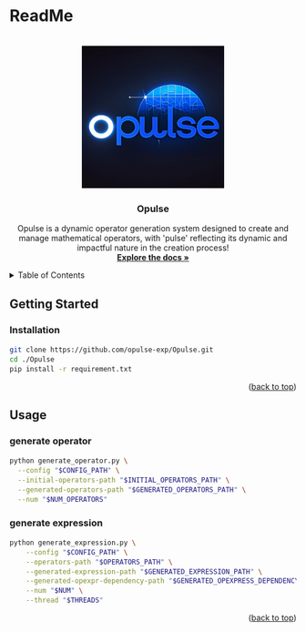 # ReadMe

<a id="readme-top"></a> 

<!-- PROJECT LOGO -->
<br />
<div align="center">
  <a href="https://github.com/opulse-exp/Opulse.git">
    <img src="Opulse\docs\assets\images\logo.png" alt="Logo" width="250" height="250">
  </a>

  <h3 align="center">Opulse</h3>

  <p align="center">
    Opulse is a dynamic operator generation system designed to create and manage mathematical operators, with 'pulse' reflecting its dynamic and impactful nature in the creation process!
    <br />
    <a href="https://github.com/opulse-exp/Opulse.git"><strong>Explore the docs »</strong></a>
  </p>
</div>



<!-- TABLE OF CONTENTS -->
<details>
  <summary>Table of Contents</summary>
  <ol>
    <!-- <li>
      <a href="#about-the-project">About The Project</a>
      <ul>
        <li><a href="#module structure">Module Structure</a></li>
      </ul>
    </li> -->
    <li>
      <a href="#getting-started">Getting Started</a>
      <ul>
        <!-- <li><a href="#prerequisites">Prerequisites</a></li> -->
        <li><a href="#installation">Installation</a></li>
      </ul>
    </li>
    <li><a href="#usage">Usage</a></li>
    <!-- <li><a href="#roadmap">Roadmap</a></li>
    <li><a href="#contributing">Contributing</a></li>
    <li><a href="#license">License</a></li>
    <li><a href="#contact">Contact</a></li>
    <li><a href="#acknowledgments">Acknowledgments</a></li> -->
  </ol>
</details>



<!-- ABOUT THE PROJECT -->
<!-- ## About The Project

### Module Structure

```
opulse/
├── config
│   ├── __init__.py
│   ├── default.yaml
│   ├── log_config.py
│   └── param_config.py
├── data
│   ├── expression
│   ├── operator
│   └── dependency  
├── logs
├── expression
│   ├── __init__.py
│   ├── base_converter.py
│   ├── expression_base_converter.py
│   ├── expression_evaluator.py
│   ├── expression_expander.py
│   ├── expression_generator.py
│   ├── expression_info.py
│   ├── expression_node.py
├── operatorplus
│   ├── __init__.py
│   ├── condition_generator.py
│   ├── operator_definition_parser.py
│   ├── operator_dependency_graph.py
│   ├── operator_generator.py
│   ├── operator_info.py
│   ├── operator_manager.py
│   ├── operator_priority_manager.py
│   ├── operator_transformer_z3.py
│   ├── operator_transformer.py
│   ├── set_initial_operators.py
├── generate_operator_dependency_graph.py
├── generate_operator.py
├── generate_base_operator.py
├── assign_operator_priority.py
├── generate_operator_dependency_graph.py
├── delete_operators.py
├── generate_expression.py
├── assign_operator_priority.py
└── delete_operators.py
```
The overall project is divided into two parts: symbol generation (under the operatorplus directory) and expression generation (under the expression directory).

<p align="right">(<a href="#readme-top">back to top</a>)</p> -->



<!-- GETTING STARTED -->
## Getting Started


### Installation

```bash
git clone https://github.com/opulse-exp/Opulse.git
cd ./Opulse
pip install -r requirement.txt
```

<p align="right">(<a href="#readme-top">back to top</a>)</p>



<!-- USAGE EXAMPLES -->
## Usage

### generate operator
```bash
python generate_operator.py \
  --config "$CONFIG_PATH" \
  --initial-operators-path "$INITIAL_OPERATORS_PATH" \
  --generated-operators-path "$GENERATED_OPERATORS_PATH" \
  --num "$NUM_OPERATORS"
```

### generate expression

```bash
python generate_expression.py \
    --config "$CONFIG_PATH" \
    --operators-path "$OPERATORS_PATH" \
    --generated-expression-path "$GENERATED_EXPRESSION_PATH" \
    --generated-opexpr-dependency-path "$GENERATED_OPEXPRESS_DEPENDENCY_PATH" \
    --num "$NUM" \
    --thread "$THREADS"
```

<p align="right">(<a href="#readme-top">back to top</a>)</p>






